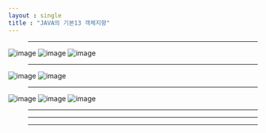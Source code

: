```yaml
---
layout : single
title : "JAVA의 기본13 객체지향"
---
```

>****

![image](https://user-images.githubusercontent.com/105334682/178894555-183f6185-a85b-4f89-9957-9d40d9bcd353.png)
![image](https://user-images.githubusercontent.com/105334682/178894587-974ab103-778f-4782-b0a2-752e1a96b1fe.png)
![image](https://user-images.githubusercontent.com/105334682/178894604-ce44b79c-3705-4042-b555-aa663e22b263.png)
>****

![image](https://user-images.githubusercontent.com/105334682/178894645-9b2df632-2e02-4753-8961-50e86880ffaa.png)
![image](https://user-images.githubusercontent.com/105334682/178894665-3488d878-bfd8-42bb-bc1d-68df932ec133.png)
>****

![image](https://user-images.githubusercontent.com/105334682/178894758-e78a4861-763d-47ab-8d47-20168b76689a.png)
![image](https://user-images.githubusercontent.com/105334682/178894800-02fa8459-f158-4ea1-8bb4-b51a8f015661.png)
![image](https://user-images.githubusercontent.com/105334682/178894835-a3cf1469-bec1-407d-a723-60fb255f26a8.png)
>****


>****


>****
